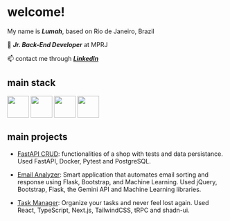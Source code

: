 # welcome!
My name is ***Lumah***, based on Rio de Janeiro, Brazil 

💼 ***Jr. Back-End Developer*** at MPRJ

📫 contact me through ***[LinkedIn](https://www.linkedin.com/in/lumah-pereira)***

## main stack
<img height="50" src="https://raw.githubusercontent.com/marwin1991/profile-technology-icons/refs/heads/main/icons/java.png"> <img height="50" src="https://raw.githubusercontent.com/marwin1991/profile-technology-icons/refs/heads/main/icons/python.png"> <img height="50" src="https://raw.githubusercontent.com/marwin1991/profile-technology-icons/refs/heads/main/icons/postgresql.png"> <img height="50" src="https://raw.githubusercontent.com/marwin1991/profile-technology-icons/refs/heads/main/icons/mysql.png">

## main projects
- [FastAPI CRUD](https://github.com/lumahloi/shop-fastapi2): functionalities of a shop with tests and data persistance. Used FastAPI, Docker, Pytest and PostgreSQL.

- [Email Analyzer](https://github.com/lumahloi/email-analyzer): Smart application that automates email sorting and response using Flask, Bootstrap, and Machine Learning. Used jQuery, Bootstrap, Flask, the Gemini API and Machine Learning libraries.

- [Task Manager](https://github.com/lumahloi/task-manager): Organize your tasks and never feel lost again. Used React, TypeScript, Next.js, TailwindCSS, tRPC and shadn-ui.
